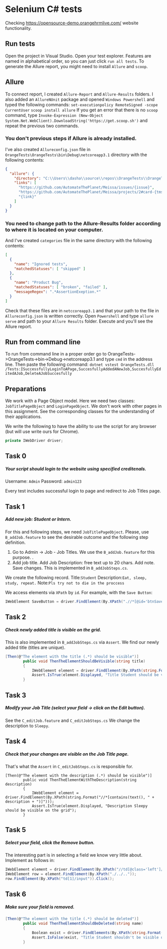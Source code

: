 # Selenium C# tests 

Checking https://opensource-demo.orangehrmlive.com/ website functionality. 

## Run tests
Open the project in Visual Studio. Open your test explorer. Features are named in alphabetical order, so you can just click `run all tests`. To generate the Allure report, you might need to install `Allure` and `scoop`.

## Allure
To connect report, I created `Allure-Report` and `Allure-Results` folders. I also added an `AllureNUnit` package and opened `Windows Powershell` and typed the following commands:
`set-executionpolicy RemoteSigned -scope CurrentUser`
`scoop install allure` 
If you get an error that there is no `scoop` command, type `Invoke-Expression (New-Object System.Net.WebClient).DownloadString('https://get.scoop.sh')` and repeat the previous two commands. 
### You don't previous steps if Allure is already installed. 
I've also created `Allureconfig.json` file in `OrangeTests\OrangeTests\bin\Debug\netcoreapp3.1` directory with the following contents:
```JSON
{
  "allure": {
    "directory": "C:\\Users\\dasha\\source\\repos\\OrangeTests\\OrangeTests\\Allure-Results",
    "links": [
      "https://github.com/AutomateThePlanet/Meissa/issues/{issue}",
      "https://github.com/AutomateThePlanet/Meissa/projects/2#card-{tms}",
      "{link}"
    ]
  }
}
```
### You need to change path to the Allure-Results folder according to where it is located on your computer.

And I've created `categories` file in the same directory with the following contents:
```JSON
[
  {
    "name": "Ignored tests",
    "matchedStatuses": [ "skipped" ]
  },
  {
    "name": "Product Bug",
    "matchedStatuses": [ "broken", "failed" ],
    "messageRegex": ".*AssertionExeption.*"
  }
]
```
Check that these files are in `netccoreapp3.1` and that your path to the file in `Allureconfig.json` is written correctly.
Open `Powershell` and type `allure serve` and path to your `Allure Results` folder. Execute and you'll see the Allure report.

## Run from command line
To run from command line in a proper order go to OrangeTests->OrangeTests->bin->Debug->netcoreapp3.1 and type `cmd` in the address line. Then paste the following command: 
`dotnet vstest OrangeTests.dll /Tests:ISuccessfullyLoginToAPage,SuccesfullyAddedANewJob,SuccesfullyEditedAJob,DeleteAJobSuccesfully`

## Preparations
We work with a Page Object model. Here we need two classes: `JobTitlePageObject` and `LoginPageObject`. We don't work with other pages in this assignment. See the corresponding classes for the understanding of their applications.

We write the following to have the ability to use the script for any browser (but will use write ours for Chrome).
```C#
private IWebDriver driver;
```

## Task 0
##### Your script should login to the website using specified creditenals.
Username: `Admin`
Password: `admin123`

Every test includes successful login to page and redirect to Job Titles page.

## Task 1
##### Add new job: Student or Intern.
For this and following steps, we need `JobTitlePageObject`.
Please, use `B_addJob.feature` to see the desirable outcome and the following step definition.

1. Go to Admin -> Job - Job Titles.
We use the `B_addJob.feature` for this purpose. .
2. Add job title. Add Job Description: free text up to 20 chars. Add note. Save changes.
This is implemented in `B_addJobSteps.cs`.

We create the following record.
Title:`Student`
Description:`Eat, sleep, study, repeat.`
Note:`Pls try not to die in the proccess`

We access elements via `XPath` by `id`. For example, with the `Save Button`:
```C#
IWebElement SaveButton = driver.FindElement(By.XPath(".//*[@id='btnSave']"));
```

## Task 2
##### Check newly added title is visible on the grid.
This is also implemented in `B_addJobSteps.cs` via `Assert`. We find our newly added title (titles are unique).
```C#
[Then(@"The element with the title (.*) should be visible")]
        public void ThenTheElementShouldBeVisible(string title)
        {
            IWebElement element = driver.FindElement(By.XPath(string.Format("//*[contains(text(), " + title + ")]")));
            Assert.IsTrue(element.Displayed, "Title Student should be visible on the grid");
        }
```

## Task 3
##### Modify your Job Title (select your field -> click on the Edit button).
See the `C_editJob.feature` and `C_editJobSteps.cs`
We change the description to `Sleepy`.

## Task 4
##### Check that your changes are visible on the Job Title page.
That's what the `Assert` in `C_editJobSteps.cs` is responsible for.
```
[Then(@"The element with the description (.*) should be visible")]
        public void ThenTheElementWithTheDescription(string description)
        {
            IWebElement element = driver.FindElement(By.XPath(string.Format("//*[contains(text(), " + description + ")]")));
            Assert.IsTrue(element.Displayed, "Description Sleepy should be visible on the grid");
        }
```

## Task 5
##### Select your field, click the Remove button.
The interesting part is in selecting a field we know very little about. Implement as follows in:
```C#
IWebElement element = driver.FindElement(By.XPath("//td[@class='left']/a[text()='Student']"));
IWebElement row = element.FindElement(By.XPath("./../.."));
row.FindElement(By.XPath("td[1]/input")).Click();
```

## Task 6
#####  Make sure your field is removed.
```C#
[Then(@"The element with the title (.*) should be deleted")]
        public void ThenTheElementShouldBeDeleted(string name)
        {
            Boolean exist = driver.FindElements(By.XPath(string.Format("//*[contains(text(), " + name + ")]"))).Count == 0;
            Assert.IsFalse(exist, "Title Student shouldn't be visible on the grid");
        }
```




